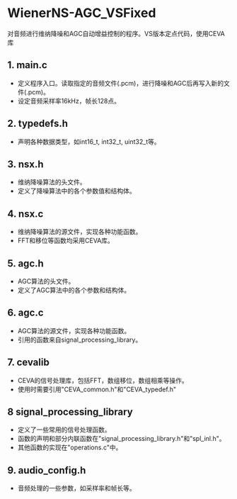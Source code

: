 # WienerNS-AGC_VSFixed
对音频进行维纳降噪和AGC自动增益控制的程序。VS版本定点代码，使用CEVA库

## 1. main.c

- 定义程序入口。读取指定的音频文件(.pcm)，进行降噪和AGC后再写入新的文件(.pcm)。
- 设定音频采样率16kHz，帧长128点。

## 2. typedefs.h

- 声明各种数据类型，如int16_t, int32_t, uint32_t等。

## 3. nsx.h

- 维纳降噪算法的头文件。
- 定义了降噪算法中的各个参数值和结构体。

## 4. nsx.c

- 维纳降噪算法的源文件，实现各种功能函数。
- FFT和移位等函数均采用CEVA库。

## 5. agc.h

- AGC算法的头文件。
- 定义了AGC算法中的各个参数和结构体。

## 6. agc.c

- AGC算法的源文件，实现各种功能函数。
- 引用的函数来自signal_processing_library。

## 7. cevalib

- CEVA的信号处理库，包括FFT，数组移位，数组相乘等操作。
- 使用时需要引用"CEVA_common.h"和"CEVA_typedef.h"

## 8 signal_processing_library

- 定义了一些常用的信号处理函数。
- 函数的声明和部分内联函数在"signal_processing_library.h"和"spl_inl.h"。
- 其他函数的实现在"operations.c"中。

## 9. audio_config.h

- 音频处理的一些参数，如采样率和帧长等。